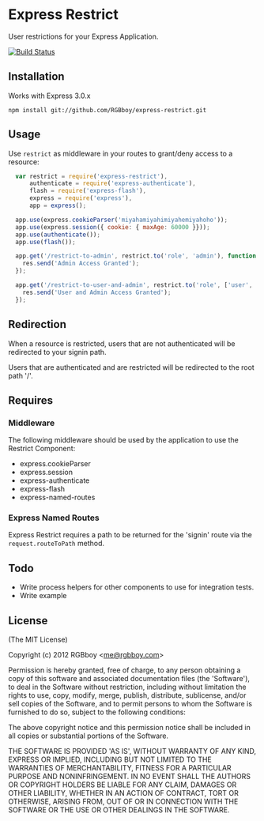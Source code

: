 # Express Restrict

  User restrictions for your Express Application.

  [![Build Status](https://secure.travis-ci.org/RGBboy/express-restrict.png)](http://travis-ci.org/RGBboy/express-restrict)

## Installation

  Works with Express 3.0.x

    npm install git://github.com/RGBboy/express-restrict.git

## Usage

  Use `restrict` as middleware in your routes to grant/deny access to a resource:

``` javascript
  var restrict = require('express-restrict'),
      authenticate = require('express-authenticate'),
      flash = require('express-flash'),
      express = require('express'),
      app = express();

  app.use(express.cookieParser('miyahamiyahimiyahemiyahoho'));
  app.use(express.session({ cookie: { maxAge: 60000 }}));
  app.use(authenticate());
  app.use(flash());

  app.get('/restrict-to-admin', restrict.to('role', 'admin'), function (req, res) {
    res.send('Admin Access Granted');
  });

  app.get('/restrict-to-user-and-admin', restrict.to('role', ['user', 'admin']), function (req, res) {
    res.send('User and Admin Access Granted');
  });

```

## Redirection

When a resource is restricted, users that are not authenticated will be redirected to your signin path.

Users that are authenticated and are restricted will be redirected to the root path '/'.

## Requires

### Middleware

  The following middleware should be used by the application to use the 
  Restrict Component:

  * express.cookieParser
  * express.session
  * express-authenticate
  * express-flash
  * express-named-routes

### Express Named Routes

  Express Restrict requires a path to be returned for the 'signin' route via the `request.routeToPath` method.

## Todo

  * Write process helpers for other components to use for integration tests.
  * Write example

## License 

(The MIT License)

Copyright (c) 2012 RGBboy &lt;me@rgbboy.com&gt;

Permission is hereby granted, free of charge, to any person obtaining
a copy of this software and associated documentation files (the
'Software'), to deal in the Software without restriction, including
without limitation the rights to use, copy, modify, merge, publish,
distribute, sublicense, and/or sell copies of the Software, and to
permit persons to whom the Software is furnished to do so, subject to
the following conditions:

The above copyright notice and this permission notice shall be
included in all copies or substantial portions of the Software.

THE SOFTWARE IS PROVIDED 'AS IS', WITHOUT WARRANTY OF ANY KIND,
EXPRESS OR IMPLIED, INCLUDING BUT NOT LIMITED TO THE WARRANTIES OF
MERCHANTABILITY, FITNESS FOR A PARTICULAR PURPOSE AND NONINFRINGEMENT.
IN NO EVENT SHALL THE AUTHORS OR COPYRIGHT HOLDERS BE LIABLE FOR ANY
CLAIM, DAMAGES OR OTHER LIABILITY, WHETHER IN AN ACTION OF CONTRACT,
TORT OR OTHERWISE, ARISING FROM, OUT OF OR IN CONNECTION WITH THE
SOFTWARE OR THE USE OR OTHER DEALINGS IN THE SOFTWARE.
